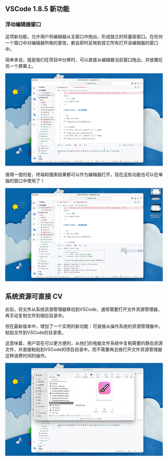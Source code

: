 ## VSCode 1.8.5 新功能

### 浮动编辑器窗口

这项新功能，允许用户将编辑器从主窗口中拖出，形成独立的轻量级窗口。在任何一个窗口中对编辑器所做的更改，都会即时反映到其它所有打开该编辑器的窗口中。

简单来说，就是我们在项目中分屏时，可以直接从编辑器当前窗口拖出，并放置在另一个屏幕上。

![1.85_1](https://raw.githubusercontent.com/chuenwei0129/my-picgo-repo/master/react/1.85_1.gif)

值得一提的是，终端和搜索结果都可以作为编辑器打开，现在这些功能也可以在单独的窗口中使用了！

![1.85_2](https://raw.githubusercontent.com/chuenwei0129/my-picgo-repo/master/react/1.85_2.gif)

## 系统资源可直接 CV

此前，将文件从系统资源管理器移动到VSCode，通常需要打开文件资源管理器，再手动复制文件到相应目录中。

但在最新版本中，增加了一个实用的新功能：可直接从操作系统的资源管理器中，粘贴文件到VSCode的目录里。

这意味着，用户现在可以更方便的，从他们的电脑文件系统中复制需要的静态资源文件，并直接粘贴到VSCode的项目目录中，而不需要再去做打开文件资源管理器这种浪费时间的操作。

![1.85_3](https://raw.githubusercontent.com/chuenwei0129/my-picgo-repo/master/react/1.85_3.gif)
